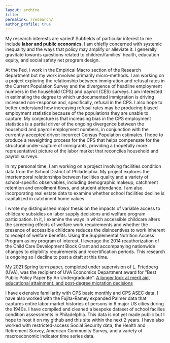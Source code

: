 ```yaml
---
layout: archive
title: 
permalink: /research/
author_profile: true
---
```


My research interests are varied! Subfields of particular interest to me include <b> labor and public economics</b>. I am chiefly concerned with systemic inequality and the ways that policy may amplify or alleviate it. I generally gravitate towards questions related to children/families' health, education equity, and social safety net program design. 

At the Fed, I work in the Empirical Macro section of the Research department but my work involves primarily micro-methods. I am working on a project exploring the relationship between immigration and refusal rates in the Current Population Survey and the divergence of headline employment numbers in the household (CPS) and payroll (CES) surveys. I am interested in estimating the degree to which undocumented immigration is driving increased non-response and, specifically, refusal in the CPS. I also hope to better understand how increasing refusal rates may be producing biased employment statistics because of the populations they are unable to capture. My conjecture is that increasing bias in the CPS employment statistics is a partial driver of the ongoing divergence between the household and payroll employment numbers, in conjunction with the currently-accepted driver: incorrect Census Population estimates. I hope to produce a reweighting process for the CPS that helps compensate for the structural under-capture of immigrants, providing a (hopefully more representative) picture of the labor market that reconciles household and payroll surveys. 

In my personal time, I am working on a project involving facilities condition data from the School District of Philadelphia. My project explores the intertemporal relationships between facilities quality and a variety of school-specific observables, including demographic makeup, catchment retention and enrollment flows, and student attendance. I am also incorporating real estate data to examine whether school facilities decline is capitalized in catchment home values.

I wrote my distinguished major thesis on the impacts of variable access to childcare subsidies on labor supply decisions and welfare program participation. In it, I examine the ways in which accessible childcare alters the screening effects of welfare work requirements and whether the presence of accessible childcare reduces the disincentives to work inherent to receipt of welfare benefits. Using the Supplemental Nutrition Access Program as my program of interest, I leverage the 2014 reauthorization of the Child Care Development Block Grant and accompanying nationwide changes to eligibility requirements and recertification periods. This research is ongoing so I decline to post a draft at this time. 


My 2021 Spring term paper, completed under supervision of L. Friedberg (UVA), was the recipient of UVA Economics Department award for "Best Public Policy Paper By An Undergraduate".
 [A longer look at merit aid, educational attainment, and post-degree migration decisions](https://github.com/meperryviola/meperryviola.github.io/blob/f542f78912366d2e1b927dfe9d1833e558be5533/perry_4880_paper.fld/perry_4880_paper%20copy.docx)

  I have extensive familiarity with CPS basic monthly and CPS ASEC data. I have also worked with the Fujita-Ramey expanded Palmer data that captures entire labor market histories of persons in 6 major US cities during the 1940s. I have compiled and cleaned a bespoke dataset of school facilies condition assessments in Philadelphia. This data is not yet made public but I hope to host it on my github and this site within the next 2 years. I have also worked with restricted-access Social Security data, the Health and Retirement Survey, American Community Survey, and a variety of macroeconomic indicator time series data. 
